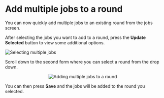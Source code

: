 # Add multiple jobs to a round

You can now quickly add multiple jobs to an existing round from the jobs screen.

After selecting the jobs you want to add to a round, press the <b>Update Selected</b> button to view some additional options.

<img src="/images/support/tutorials/add-multiple-to-round-1.png" alt="Selecting multiple jobs" draggable="false">

Scroll down to the second form where you can select a round from the drop down.

<center>
	<p><img src="/images/support/tutorials/add-multiple-to-round-2.png" alt="Adding multiple jobs to a round" draggable="false">
</center>

You can then press <b>Save</b> and the jobs will be added to the round you selected.
